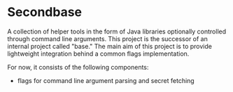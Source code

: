 # Secondbase

A collection of helper tools in the form of Java libraries optionally
controlled through command line arguments. This project is the successor of an
internal project called "base." The main aim of this project is to provide
lightweight integration behind a common flags implementation.

For now, it consists of the following components:

* flags for command line argument parsing and secret fetching

